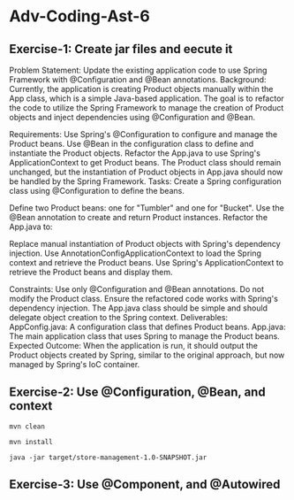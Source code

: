 # Adv-Coding-Ast-6



## Exercise-1: Create jar files and eecute it

Problem Statement: Update the existing application code to use Spring Framework with @Configuration and @Bean annotations.
Background:
Currently, the application is creating Product objects manually within the App class, which is a simple Java-based application. The goal is to refactor the code to utilize the Spring Framework to manage the creation of Product objects and inject dependencies using @Configuration and @Bean.

Requirements:
Use Spring's @Configuration to configure and manage the Product beans.
Use @Bean in the configuration class to define and instantiate the Product objects.
Refactor the App.java to use Spring's ApplicationContext to get Product beans.
The Product class should remain unchanged, but the instantiation of Product objects in App.java should now be handled by the Spring Framework.
Tasks:
Create a Spring configuration class using @Configuration to define the beans.

Define two Product beans: one for "Tumbler" and one for "Bucket".
Use the @Bean annotation to create and return Product instances.
Refactor the App.java to:

Replace manual instantiation of Product objects with Spring's dependency injection.
Use AnnotationConfigApplicationContext to load the Spring context and retrieve the Product beans.
Use Spring's ApplicationContext to retrieve the Product beans and display them.

Constraints:
Use only @Configuration and @Bean annotations.
Do not modify the Product class.
Ensure the refactored code works with Spring's dependency injection.
The App.java class should be simple and should delegate object creation to the Spring context.
Deliverables:
AppConfig.java: A configuration class that defines Product beans.
App.java: The main application class that uses Spring to manage the Product beans.
Expected Outcome:
When the application is run, it should output the Product objects created by Spring, similar to the original approach, but now managed by Spring's IoC container.


## Exercise-2: Use @Configuration, @Bean, and context

`mvn clean`

`mvn install`

`java -jar target/store-management-1.0-SNAPSHOT.jar`


## Exercise-3: Use @Component, and @Autowired



